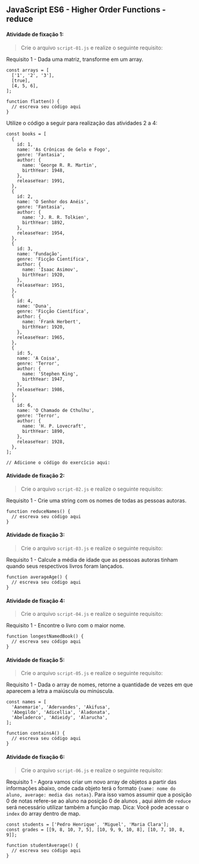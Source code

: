 ## JavaScript ES6 - Higher Order Functions - reduce

####  Atividade de fixação 1:
> Crie o arquivo `script-01.js` e realize o seguinte requisito:

Requisito 1 - Dada uma matriz, transforme em um array.

```
const arrays = [
  ['1', '2', '3'],
  [true],
  [4, 5, 6],
];

function flatten() {
  // escreva seu código aqui
}
```

Utilize o código a seguir para realização das atividades 2 a 4:

```
const books = [
  {
    id: 1,
    name: 'As Crônicas de Gelo e Fogo',
    genre: 'Fantasia',
    author: {
      name: 'George R. R. Martin',
      birthYear: 1948,
    },
    releaseYear: 1991,
  },
  {
    id: 2,
    name: 'O Senhor dos Anéis',
    genre: 'Fantasia',
    author: {
      name: 'J. R. R. Tolkien',
      birthYear: 1892,
    },
    releaseYear: 1954,
  },
  {
    id: 3,
    name: 'Fundação',
    genre: 'Ficção Científica',
    author: {
      name: 'Isaac Asimov',
      birthYear: 1920,
    },
    releaseYear: 1951,
  },
  {
    id: 4,
    name: 'Duna',
    genre: 'Ficção Científica',
    author: {
      name: 'Frank Herbert',
      birthYear: 1920,
    },
    releaseYear: 1965,
  },
  {
    id: 5,
    name: 'A Coisa',
    genre: 'Terror',
    author: {
      name: 'Stephen King',
      birthYear: 1947,
    },
    releaseYear: 1986,
  },
  {
    id: 6,
    name: 'O Chamado de Cthulhu',
    genre: 'Terror',
    author: {
      name: 'H. P. Lovecraft',
      birthYear: 1890,
    },
    releaseYear: 1928,
  },
];

// Adicione o código do exercício aqui:
```

####  Atividade de fixação 2:
> Crie o arquivo `script-02.js` e realize o seguinte requisito:

Requisito 1 -  Crie uma string com os nomes de todas as pessoas autoras.

```
function reduceNames() {
  // escreva seu código aqui
}
```

####  Atividade de fixação 3:
> Crie o arquivo `script-03.js` e realize o seguinte requisito:

Requisito 1 -  Calcule a média de idade que as pessoas autoras tinham quando seus respectivos livros foram lançados.

```
function averageAge() {
  // escreva seu código aqui
}
```

####  Atividade de fixação 4:
> Crie o arquivo `script-04.js` e realize o seguinte requisito:

Requisito 1 -  Encontre o livro com o maior nome.

```
function longestNamedBook() {
  // escreva seu código aqui
}
```

####  Atividade de fixação 5:
> Crie o arquivo `script-05.js` e realize o seguinte requisito:

Requisito 1 - Dada o array de nomes, retorne a quantidade de vezes em que aparecem a letra a maiúscula ou minúscula.

```
const names = [
  'Aanemarie', 'Adervandes', 'Akifusa',
  'Abegildo', 'Adicellia', 'Aladonata',
  'Abeladerco', 'Adieidy', 'Alarucha',
];

function containsA() {
  // escreva seu código aqui
}
```

####  Atividade de fixação 6:
> Crie o arquivo `script-06.js` e realize o seguinte requisito:

Requisito 1 - Agora vamos criar um novo array de objetos a partir das informações abaixo, onde cada objeto terá o formato `{name: nome do aluno, average: media das notas}`. Para isso vamos assumir que a posição 0 de notas refere-se ao aluno na posição 0 de alunos , aqui além de `reduce` será necessário utilizar também a função map. Dica: Você pode acessar o `index` do array dentro de map.

```
const students = ['Pedro Henrique', 'Miguel', 'Maria Clara'];
const grades = [[9, 8, 10, 7, 5], [10, 9, 9, 10, 8], [10, 7, 10, 8, 9]];

function studentAverage() {
  // escreva seu código aqui
}
```
